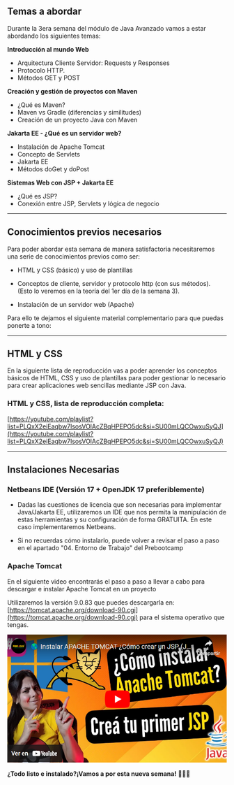 ## Temas a abordar

Durante la 3era semana del módulo de Java Avanzado vamos a estar abordando los siguientes temas:

**Introducción al mundo Web**
- Arquitectura Cliente Servidor: Requests y Responses
- Protocolo HTTP.
- Métodos GET y POST

**Creación y gestión de proyectos con Maven**
- ¿Qué es Maven?
- Maven vs Gradle (diferencias y similitudes)
- Creación de un proyecto Java con Maven

**Jakarta EE - ¿Qué es un servidor web?**
- Instalación de Apache Tomcat
- Concepto de Servlets
- Jakarta EE
- Métodos doGet y doPost

**Sistemas Web con JSP + Jakarta EE**
- ¿Qué es JSP?
- Conexión entre JSP, Servlets y lógica de negocio

---

## Conocimientos previos necesarios

Para poder abordar esta semana de manera satisfactoria necesitaremos una serie de conocimientos previos como ser:

- HTML y CSS (básico) y uso de plantillas

- Conceptos de cliente, servidor y protocolo http (con sus métodos). (Esto lo veremos en la teoría del 1er día de la semana 3).

- Instalación de un servidor web (Apache)

Para ello te dejamos el siguiente material complementario para que puedas ponerte a tono:

---

## HTML y CSS

En la siguiente lista de reproducción vas a poder aprender los conceptos básicos de HTML, CSS y uso de plantillas para poder gestionar lo necesario para crear aplicaciones web sencillas mediante JSP con Java.

### HTML y CSS, lista de reproducción completa:

[https://youtube.com/playlist?list=PLQxX2eiEaqbw7lsosVOlAcZBqHPEPO5dc&si=SU00mLQCOwxuSyQJ](https://youtube.com/playlist?list=PLQxX2eiEaqbw7lsosVOlAcZBqHPEPO5dc&si=SU00mLQCOwxuSyQJ)

---

## Instalaciones Necesarias

### Netbeans IDE (Versión 17 + OpenJDK 17 preferiblemente)

- Dadas las cuestiones de licencia que son necesarias para implementar Java/Jakarta EE, utilizaremos un IDE que nos permita la manipulación de estas herramientas y su configuración de forma GRATUITA. En este caso implementaremos Netbeans.
    
- Si no recuerdas cómo instalarlo, puede volver a revisar el paso a paso en el apartado "04. Entorno de Trabajo" del Prebootcamp


### Apache Tomcat

En el siguiente video encontrarás el paso a paso a llevar a cabo para descargar e instalar Apache Tomcat en un proyecto

Utilizaremos la versión 9.0.83 que puedes descargarla en: [https://tomcat.apache.org/download-90.cgi](https://tomcat.apache.org/download-90.cgi) para el sistema operativo que tengas.


[![](./resources/instalacion-apache-tomcat-screenshot.png)](https://youtu.be/mk4wpq7pFv0)

**¿Todo listo e instalado?¡Vamos a por esta nueva semana!** 💪🏼🤩